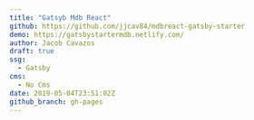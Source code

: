 ```yaml
---
title: "Gatsyb Mdb React"
github: https://github.com/jjcav84/mdbreact-gatsby-starter
demo: https://gatsbystartermdb.netlify.com/
author: Jacob Cavazos
draft: true
ssg:
  - Gatsby
cms:
  - No Cms
date: 2019-05-04T23:51:02Z
github_branch: gh-pages
---
```

